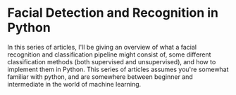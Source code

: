 # Facial Detection and Recognition in Python

In this series of articles, I'll be giving an overview of what a facial recognition and classification pipeline might consist of, some different classification methods (both supervised and unsupervised), and how to implement them in Python.  This series of articles assumes you're somewhat familiar with python, and are somewhere between beginner and intermediate in the world of machine learning.
